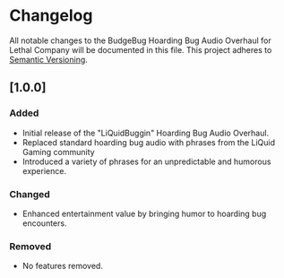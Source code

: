 # Changelog

All notable changes to the BudgeBug Hoarding Bug Audio Overhaul for Lethal Company will be documented in this file. This project adheres to [Semantic Versioning](https://semver.org/).


## [1.0.0]

### Added

- Initial release of the "LiQuidBuggin" Hoarding Bug Audio Overhaul.
- Replaced standard hoarding bug audio with phrases from the LiQuid Gaming community
- Introduced a variety of phrases for an unpredictable and humorous experience.

### Changed

- Enhanced entertainment value by bringing humor to hoarding bug encounters.

### Removed

- No features removed.